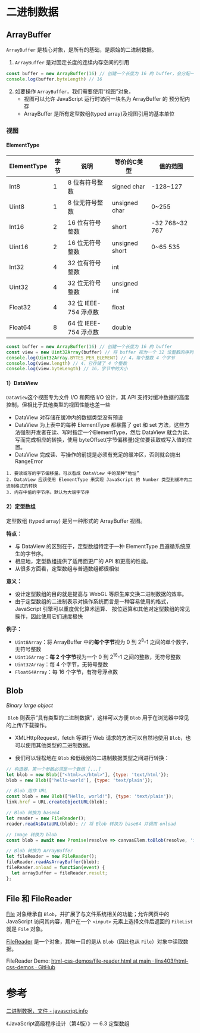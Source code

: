 # 二进制数据

## ArrayBuffer

`ArrayBuffer` 是核心对象，是所有的基础，是原始的二进制数据。

1. `ArrayBuffer` 是对固定长度的连续内存空间的引用

```js
const buffer = new ArrayBuffer(16) // 创建一个长度为 16 的 buffer，会分配一个 16 字节的连续内存空间，并用 0 进行预填充
console.log(buffer.byteLength) // 16
```

2. 如要操作 `ArrayBuffer`，我们需要使用“视图”对象，
   - 视图可以允许 JavaScript 运行时访问一块名为 ArrayBuffer 的 预分配内存
   - ArrayBuffer 是所有定型数组(typed array)及视图引用的基本单位
### 视图

#### ElementType

| ElementType | 字节 | 说明                  | 等价的C类型    | 值的范围       |
| ----------- | ---- | --------------------- | -------------- | -------------- |
| Int8        | 1    | 8 位有符号整数        | signed char    | -128~127       |
| Uint8       | 1    | 8 位无符号整数        | unsigned char  | 0~255          |
| Int16       | 2    | 16 位有符号整数       | short          | -32 768~32 767 |
| Uint16      | 2    | 16 位无符号整数       | unsigned short | 0~65 535       |
| Int32       | 4    | 32 位有符号整数       | int            |                |
| Uint32      | 4    | 32 位无符号整数       | unsigned int   |                |
| Float32     | 4    | 32 位 IEEE-754 浮点数 | float          |                |
| Float64     | 8    | 64 位 IEEE-754 浮点数 | double         |                |

```js
const buffer = new ArrayBuffer(16) // 创建一个长度为 16 的 buffer
const view = new Uint32Array(buffer) // 将 buffer 视为一个 32 位整数的序列
console.log(Uint32Array.BYTES_PER_ELEMENT) // 4，每个整数 4 个字节
console.log(view.length) // 4，它存储了 4 个整数
console.log(view.byteLength) // 16，字节中的大小
```

#### 1）DataView

`DataView`这个视图专为文件 I/O 和网络 I/O 设计，其 API 支持对缓冲数据的高度控制，但相比于其他类型的视图性能也差一些

- DataView 对存储在缓冲内的数据类型没有预设
- DataView 为上表中的每种 ElementType 都暴露了 get 和 set 方法，这些方法强制开发者在读、写时指定一个ElementType，然后 DataView 就会为读、写而完成相应的转换，使用 byteOffset(字节偏移量)定位要读取或写入值的位置。
- DataView 完成读、写操作的前提是必须有充足的缓冲区，否则就会抛出 RangeError

```
1. 要读或写的字节偏移量。可以看成 DataView 中的某种“地址”
2. DataView 应该使用 ElementType 来实现 JavaScript 的 Number 类型到缓冲内二进制格式的转换
3. 内存中值的字节序。默认为大端字节序
```

#### 2）定型数组

定型数组 (typed array) 是另一种形式的 ArrayBuffer 视图。

**特点：**

- 与 DataView 的区别在于，定型数组特定于一种 ElementType 且遵循系统原生的字节序。
- 相应地，定型数组提供了适用面更广的 API 和更高的性能。
- 从很多方面看，定型数组与普通数组都很相似

**意义：**

- 设计定型数组的目的就是提高与 WebGL 等原生库交换二进制数据的效率。
- 由于定型数组的二进制表示对操作系统而言是一种容易使用的格式，JavaScript 引擎可以重度优化算术运算、 按位运算和其他对定型数组的常见操作，因此使用它们速度极快

**例子：**

- `Uint8Array`：将 ArrayBuffer 中的**每个字节**视为 0 到 2<sup>8</sup>-1 之间的单个数字，无符号整数
- `Uint16Array`：**每 2 个字节**视为一个 0 到 2<sup>16</sup>-1 之间的整数，无符号整数
- `Uint32Array`：每 4 个字节，无符号整数
- `Float64Array`：每 16 个字节，有符号浮点数

## Blob

*Binary large object*

 `Blob` 则表示“具有类型的二进制数据”，这样可以方便 `Blob` 用于在浏览器中常见的上传/下载操作。

- XMLHttpRequest，fetch 等进行 Web 请求的方法可以自然地使用 `Blob`，也可以使用其他类型的二进制数据。

- 我们可以轻松地在 `Blob` 和低级别的二进制数据类型之间进行转换：

```js
// 构造器，第一个参数必须是一个数组 [...]
let blob = new Blob(["<html>…</html>"], {type: 'text/html'});
blob = new Blob(['hello-world'], {type: 'text/plain'});

// Blob 用作 URL
const blob = new Blob(["Hello, world!"], {type: 'text/plain'});
link.href = URL.createObjectURL(blob);

// Blob 转换为 base64
let reader = new FileReader();
reader.readAsDataURL(blob); // 将 Blob 转换为 base64 并调用 onload

// Image 转换为 blob
const blob = await new Promise(resolve => canvasElem.toBlob(resolve, 'image/png'));

// Blob 转换为 ArrayBuffer
let fileReader = new FileReader();
fileReader.readAsArrayBuffer(blob);
fileReader.onload = function(event) {
  let arrayBuffer = fileReader.result;
};
```

## File 和 FileReader

[File](https://www.w3.org/TR/FileAPI/#dfn-file) 对象继承自 `Blob`，并扩展了与文件系统相关的功能；允许网页中的 JavaScript 访问其内容，用户在一个 `<input>` 元素上选择文件后返回的 `FileList` 就是 `File` 对象。

[FileReader](https://www.w3.org/TR/FileAPI/#dfn-filereader) 是一个对象，其唯一目的是从 `Blob`（因此也从 `File`）对象中读取数据。

FileReader Demo: [html-css-demos/file-reader.html at main · lins403/html-css-demos · GitHub](https://github.com/lins403/html-css-demos/blob/main/js-basic/file-reader.html)

# 参考

[二进制数据，文件 - javascript.info](https://zh.javascript.info/binary)

《JavaScript高级程序设计（第4版）》— 6.3 定型数组

